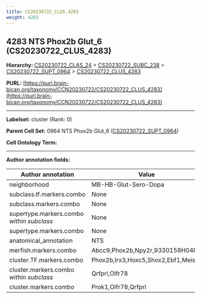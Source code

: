 ```yaml
---
title: CS20230722_CLUS_4283
weight: 4283
---
```

## 4283 NTS Phox2b Glut_6 (CS20230722_CLUS_4283)
<b>Hierarchy: </b>
[CS20230722_CLAS_24](../CS20230722_CLAS_24) >
[CS20230722_SUBC_238](../CS20230722_SUBC_238) >
[CS20230722_SUPT_0964](../CS20230722_SUPT_0964) >
[CS20230722_CLUS_4283](../CS20230722_CLUS_4283)

**PURL:** [https://purl.brain-bican.org/taxonomy/CCN20230722/CS20230722_CLUS_4283](https://purl.brain-bican.org/taxonomy/CCN20230722/CS20230722_CLUS_4283)

---


**Labelset:** cluster (Rank: 0)

**Parent Cell Set:** 0964 NTS Phox2b Glut_6 ([CS20230722_SUPT_0964](../CS20230722_SUPT_0964))



**Cell Ontology Term:** 

[MARKER GENES.]: #


---

[TRANSFERRED ANNOTATIONS.]: #


[AUTHOR ANNOTATION FIELDS.]: #


**Author annotation fields:**

| Author annotation | Value |
|-------------------|-------|
|neighborhood|MB-HB-Glut-Sero-Dopa|
|subclass.tf.markers.combo|None|
|subclass.markers.combo|None|
|supertype.markers.combo _within subclass_|None|
|supertype.markers.combo|None|
|anatomical_annotation|NTS|
|merfish.markers.combo|Abcc9,Phox2b,Npy2r,9330158H04Rik|
|cluster.TF.markers.combo|Phox2b,Irx3,Hoxc5,Shox2,Ebf1,Meis2|
|cluster.markers.combo _within subclass_|Qrfprl,Olfr78|
|cluster.markers.combo|Prok1,Olfr78,Qrfprl|
